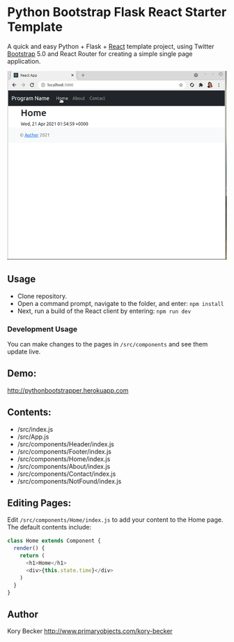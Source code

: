 Python Bootstrap Flask React Starter Template
===

A quick and easy Python + Flask + [React](https://reactjs.org) template project, using Twitter [Bootstrap](https://getbootstrap.com) 5.0 and React Router for creating a simple single page application.

![Python Flask, React Router, Twitter Bootstrap template screenshot.](screenshot.gif)

## Usage

- Clone repository.
- Open a command prompt, navigate to the folder, and enter: `npm install`
- Next, run a build of the React client by entering: `npm run dev`

### Development Usage

You can make changes to the pages in `/src/components` and see them update live.

## Demo:

http://pythonbootstrapper.herokuapp.com

## Contents:

- /src/index.js
- /src/App.js
- /src/components/Header/index.js
- /src/components/Footer/index.js
- /src/components/Home/index.js
- /src/components/About/index.js
- /src/components/Contact/index.js
- /src/components/NotFound/index.js

## Editing Pages:

Edit `/src/components/Home/index.js` to add your content to the Home page. The default contents include:

```js
class Home extends Component {
  render() {
    return (
      <h1>Home</h1>
      <div>{this.state.time}</div>
    )
  }
}
```

## Author
Kory Becker http://www.primaryobjects.com/kory-becker